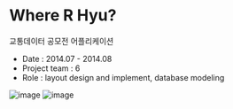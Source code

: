 
# Where R Hyu?
교통데이터 공모전 어플리케이션
- Date : 2014.07 - 2014.08
- Project team : 6
- Role : layout design and implement, database modeling

![image](https://user-images.githubusercontent.com/8167433/73664758-4b1e0300-46e3-11ea-8dfc-1ee074c20b57.png)
![image](https://user-images.githubusercontent.com/8167433/73664821-65f07780-46e3-11ea-951c-68798740093b.png)

